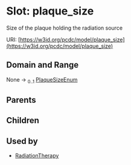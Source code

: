 
# Slot: plaque_size


Size of the plaque holding the radiation source

URI: [https://w3id.org/pcdc/model/plaque_size](https://w3id.org/pcdc/model/plaque_size)


## Domain and Range

None &#8594;  <sub>0..1</sub> [PlaqueSizeEnum](PlaqueSizeEnum.md)

## Parents


## Children


## Used by

 * [RadiationTherapy](RadiationTherapy.md)
